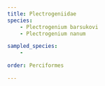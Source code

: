 ```yaml
---
title: Plectrogeniidae
species:
    - Plectrogenium barsukovi
    - Plectrogenium nanum

sampled_species:
    - 

order: Perciformes

---
```


